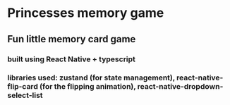 # Princesses memory game

## Fun little memory card game

### built using React Native + typescript

### libraries used: zustand (for state management), react-native-flip-card (for the flipping animation), react-native-dropdown-select-list